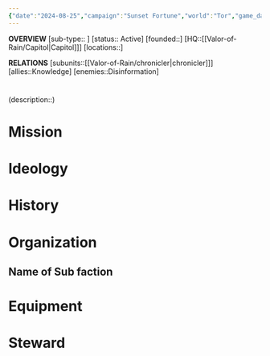```yaml
---
{"date":"2024-08-25","campaign":"Sunset Fortune","world":"Tor","game_date":null,"type":"faction","first mentioned":null,"met":null,"rel":null,"tags":["sf","faction"],"icon":"FasUsers","dg-publish":true,"permalink":"/valor-of-rain/order-of-the-apostle/","dgPassFrontmatter":true,"created":"2024-08-25T22:38:23.708+09:30"}
---
```


**OVERVIEW**
[sub-type:: ]
[status:: Active]
[founded::]
[HQ::[[Valor-of-Rain/Capitol\|Capitol]]]
[locations::]

**RELATIONS**
[subunits::[[Valor-of-Rain/chronicler\|chronicler]]]
[allies::Knowledge]
[enemies::Disinformation]

# 
(description::)



# Mission


# Ideology



# History





# Organization



## Name of Sub faction 



# Equipment


# Steward